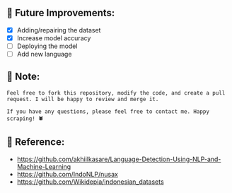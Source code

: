 ## 🔮 Future Improvements:
- [x] Adding/repairing the dataset
- [x] Increase model accuracy
- [ ] Deploying the model
- [ ] Add new language

## 📝 Note:
    Feel free to fork this repository, modify the code, and create a pull request. I will be happy to review and merge it.

    If you have any questions, please feel free to contact me. Happy scraping! 🕷️

## 📙 Reference:
- https://github.com/akhiilkasare/Language-Detection-Using-NLP-and-Machine-Learning
- https://github.com/IndoNLP/nusax
- https://github.com/Wikidepia/indonesian_datasets